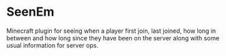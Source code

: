 SeenEm
======

Minecraft plugin for seeing when a player first join, last joined, how long in between and how long since they have been on the server along with some usual information for server ops.
